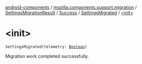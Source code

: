 [android-components](../../../../index.md) / [mozilla.components.support.migration](../../../index.md) / [SettingsMigrationResult](../../index.md) / [Success](../index.md) / [SettingsMigrated](index.md) / [&lt;init&gt;](./-init-.md)

# &lt;init&gt;

`SettingsMigrated(telemetry: `[`Boolean`](https://kotlinlang.org/api/latest/jvm/stdlib/kotlin/-boolean/index.html)`)`

Migration work completed successfully.

